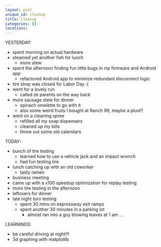 ```yaml
---
layout: post
unique_id: cleanup
title: Cleanup
categories: []
locations: 
---
```


YESTERDAY:
* spent morning on actual hardware
* steamed yet another fish for lunch
  * more stew
* spent the afternoon finding fun little bugs in my firmware and Android app
  * refactored Android app to minimize redundant disconnect logic
* tire shop was closed for Labor Day :(
* went for a lovely run
  * called ze parents on the way back
* more sausage stew for dinner
  * spinach omelette to go with it
  * also some weird fruits I bought at Ranch 99, maybe a pluot?
* went on a cleaning spree
  * refilled all my soap dispensers
  * cleaned up my bills
  * threw out some old calendars

TODAY:
* bunch of tire testing
  * learned how to use a vehicle jack and an impact wrench
  * had fun testing tire
* lunch catching up with an old coworker
  * tasty ramen
* business meeting
* came up with a x100 speedup optimization for replay testing
* more tire testing in the afternoon
* leftovers for dinner
* late night turn testing
  * spent 30 mins on expressway exit ramps
  * spent another 30 minutes in a parking lot
    * almost ran into a guy blowing leaves at 1 am ...

LEARNINGS:
* be careful driving at night!!!
* 3d graphing with matplotlib
